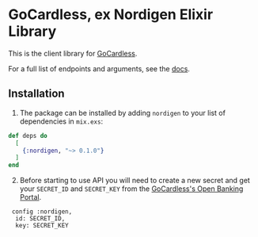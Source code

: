 # GoCardless, ex Nordigen Elixir Library

This is the client library for [GoCardless](https://gocardless.com).

For a full list of endpoints and arguments, see the [docs](https://nordigen.com/en/account_information_documenation/api-documention/overview/).


## Installation

1. The package can be installed by adding `nordigen` to your list of dependencies in `mix.exs`:

```elixir
def deps do
  [
    {:nordigen, "~> 0.1.0"}
  ]
end
```

2. Before starting to use API you will need to create a new secret and get your `SECRET_ID` and `SECRET_KEY` from the [GoCardless's Open Banking Portal](https://bankaccountdata.gocardless.com/user-secrets/).

```
 config :nordigen,
  id: SECRET_ID,
  key: SECRET_KEY

```
